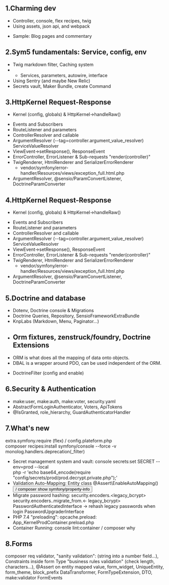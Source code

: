 ## 1.Charming dev
* Controller, console, flex recipes, twig
* Using assets, json api, and webpack
- Sample: Blog pages and commentary

## 2.Sym5 fundamentals: Service, config, env
* Twig markdown filter, Caching system
* - Services, parameters, autowire, interface
* Using Sentry (and maybe New Relic)
* Secrets vault, Maker Bundle, create Command

## 3.HttpKernel Request-Response
- Kernel (config, globals) & HttpKernel->handleRaw()
* Events and Subscribers
* RouteListener and parameters
* ControllerResolver and callable
* ArgumentResolver (--tag=controller.argument_value_resolver)
    ServiceValueResolver
* ViewEvent->setResponse(), ResponseEvent
* ErrorController, ErrorListener & Sub-requests "render(controller)"
* TwigRenderer, HtmlRenderer and SerializerErrorRenderer
    - vendor/symfony/error-handler/Resources/views/exception_full.html.php
* ArgumentResolver, @sensio/ParamConvertListener, DoctrineParamConverter

## 4.HttpKernel Request-Response
- Kernel (config, globals) & HttpKernel->handleRaw()
* Events and Subscribers
* RouteListener and parameters
* ControllerResolver and callable
* ArgumentResolver (--tag=controller.argument_value_resolver)
    ServiceValueResolver
* ViewEvent->setResponse(), ResponseEvent
* ErrorController, ErrorListener & Sub-requests "render(controller)"
* TwigRenderer, HtmlRenderer and SerializerErrorRenderer
    - vendor/symfony/error-handler/Resources/views/exception_full.html.php
* ArgumentResolver, @sensio/ParamConvertListener, DoctrineParamConverter

## 5.Doctrine and database
* Dotenv, Doctrine console & Migrations
* Doctrine Queries, Repository, SensioFrameworkExtraBundle
* KnpLabs (Markdown, Menu, Paginator...)
* Orm fixtures, zenstruck/foundry, Doctrine Extensions
    -
- ORM is what does all the mapping of data onto objects.
- DBAL is a wrapper around PDO, can be used independent of the ORM.
* DoctrineFilter (config and enable)

## 6.Security & Authentication
- make:user, make:auth, make:voter, security.yaml
- AbstractFormLoginAuthenticator, Voters, ApiTokens
- @IsGranted, role_hierarchy, GuardAuthenticatorHandler

## 7.What's new
extra.symfony.require (flex) / config.plateform.php   
composer recipes:install symfony/console --force -v   
monolog.handlers.deprecation(_filter)   
* Secret management system and vault: console secrets:set SECRET --env=prod --local  
     php -r 'echo base64_encode(require "config/secrets/prod/prod.decrypt.private.php");'
* Validation Auto-Mapping: Entity class @Assert\EnableAutoMapping()  
     <button type="submit" formnovalidate> / composer show symfony/property-info
* Migrate password hashing: security.encoders.<legacy_bcrypt>  
     security.encoders.<entity>.migrate_from.<- legacy_bcrypt>   
     PasswordAuthenticatedInterface -> rehash legacy passwords when login  PasswordUpgraderInterface
* PHP 7.4 "preloading": opcache.preload: App_KernelProdContainer.preload.php
* Container Running: console lint:container / composer why <package>

## 8.Forms
composer req validator, 
    "sanity validation": (string into a number field...), Constraints inside form Type
    "business rules validation" (check length, characters...), @Assert on entity
mapped value, form_widget, UniqueEntity, form_theme, block_prefix
DataTransformer, FormTypeExtension, DTO, make:validator
FormEvents